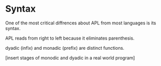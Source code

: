 Syntax
======

One of the most critical diffrences about APL from most languages is its syntax. 

APL reads from right to left because it eliminates parenthesis.

dyadic (infix) and monadic (prefix) are distinct functions. 

[insert stages of monodic and dyadic in a real world program]
